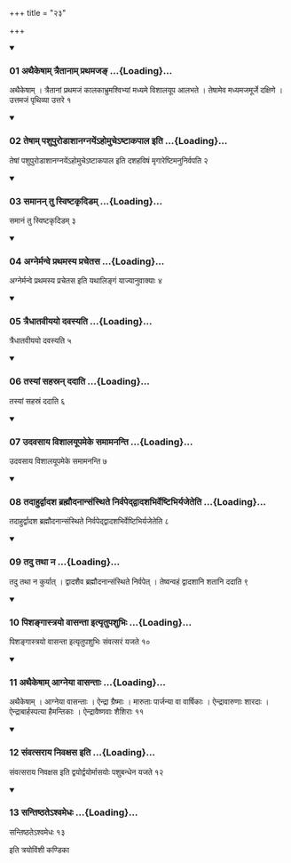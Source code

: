 +++
title = "२३"

+++

<div class="js_include" includetitle="true" newlevelforh1="3" unfilled="" url="/vedAH_yajuH/taittirIyam/sUtram/ApastambaH/shrautam/vishvAsa-prastutiH/20/23/01_athaikeShAm_traitAnAm_prathamaja~N.md">
<details open><summary><h3>01 अथैकेषाम् त्रैतानाम् प्रथमजङ् ...{Loading}...</h3></summary>

अथैकेषाम् । त्रैतानां प्रथमजं कालकाभ्रुमश्विभ्यां मध्यमे विशालयूप आलभते । तेषामेव मध्यमजमूर्जे दक्षिणे । उत्तमजं पृथिव्या उत्तरे १
</details>
</div>

<div class="js_include collapsed" newlevelforh1="4" title="सर्वाष् टीकाः" url="/vedAH_yajuH/taittirIyam/sUtram/ApastambaH/shrautam/sarvASh_TIkAH/20/23/01_athaikeShAm_traitAnAm_prathamaja~N.md"> </div>



<div class="js_include collapsed" newlevelforh1="4" title="मूलम्" url="/vedAH_yajuH/taittirIyam/sUtram/ApastambaH/shrautam/mUlam/20/23/01_athaikeShAm_traitAnAm_prathamaja~N.md"> </div>


<div class="js_include" includetitle="true" newlevelforh1="3" unfilled="" url="/vedAH_yajuH/taittirIyam/sUtram/ApastambaH/shrautam/vishvAsa-prastutiH/20/23/02_teShAm_pashupuroDAshAnagnayeM-homuche-ShTAkapAla_iti.md">
<details open><summary><h3>02 तेषाम् पशुपुरोडाशानग्नयेंऽहोमुचेऽष्टाकपाल इति ...{Loading}...</h3></summary>

तेषां पशुपुरोडाशानग्नयेंऽहोमुचेऽष्टाकपाल इति दशहविषं मृगारेष्टिमनुनिर्वपति २
</details>
</div>

<div class="js_include collapsed" newlevelforh1="4" title="सर्वाष् टीकाः" url="/vedAH_yajuH/taittirIyam/sUtram/ApastambaH/shrautam/sarvASh_TIkAH/20/23/02_teShAm_pashupuroDAshAnagnayeM-homuche-ShTAkapAla_iti.md"> </div>



<div class="js_include collapsed" newlevelforh1="4" title="मूलम्" url="/vedAH_yajuH/taittirIyam/sUtram/ApastambaH/shrautam/mUlam/20/23/02_teShAm_pashupuroDAshAnagnayeM-homuche-ShTAkapAla_iti.md"> </div>


<div class="js_include" includetitle="true" newlevelforh1="3" unfilled="" url="/vedAH_yajuH/taittirIyam/sUtram/ApastambaH/shrautam/vishvAsa-prastutiH/20/23/03_samAnan_tu_sviShTakRdiDam.md">
<details open><summary><h3>03 समानन् तु स्विष्टकृदिडम् ...{Loading}...</h3></summary>

समानं तु स्विष्टकृदिडम् ३
</details>
</div>

<div class="js_include collapsed" newlevelforh1="4" title="सर्वाष् टीकाः" url="/vedAH_yajuH/taittirIyam/sUtram/ApastambaH/shrautam/sarvASh_TIkAH/20/23/03_samAnan_tu_sviShTakRdiDam.md"> </div>



<div class="js_include collapsed" newlevelforh1="4" title="मूलम्" url="/vedAH_yajuH/taittirIyam/sUtram/ApastambaH/shrautam/mUlam/20/23/03_samAnan_tu_sviShTakRdiDam.md"> </div>


<div class="js_include" includetitle="true" newlevelforh1="3" unfilled="" url="/vedAH_yajuH/taittirIyam/sUtram/ApastambaH/shrautam/vishvAsa-prastutiH/20/23/04_agnermanve_prathamasya_prachetasa.md">
<details open><summary><h3>04 अग्नेर्मन्वे प्रथमस्य प्रचेतस ...{Loading}...</h3></summary>

अग्नेर्मन्वे प्रथमस्य प्रचेतस इति यथालिङ्गं याज्यानुवाक्याः ४
</details>
</div>

<div class="js_include collapsed" newlevelforh1="4" title="सर्वाष् टीकाः" url="/vedAH_yajuH/taittirIyam/sUtram/ApastambaH/shrautam/sarvASh_TIkAH/20/23/04_agnermanve_prathamasya_prachetasa.md"> </div>



<div class="js_include collapsed" newlevelforh1="4" title="मूलम्" url="/vedAH_yajuH/taittirIyam/sUtram/ApastambaH/shrautam/mUlam/20/23/04_agnermanve_prathamasya_prachetasa.md"> </div>


<div class="js_include" includetitle="true" newlevelforh1="3" unfilled="" url="/vedAH_yajuH/taittirIyam/sUtram/ApastambaH/shrautam/vishvAsa-prastutiH/20/23/05_traidhAtavIyayo_davasyati.md">
<details open><summary><h3>05 त्रैधातवीययो दवस्यति ...{Loading}...</h3></summary>

त्रैधातवीययो दवस्यति ५
</details>
</div>

<div class="js_include collapsed" newlevelforh1="4" title="सर्वाष् टीकाः" url="/vedAH_yajuH/taittirIyam/sUtram/ApastambaH/shrautam/sarvASh_TIkAH/20/23/05_traidhAtavIyayo_davasyati.md"> </div>



<div class="js_include collapsed" newlevelforh1="4" title="मूलम्" url="/vedAH_yajuH/taittirIyam/sUtram/ApastambaH/shrautam/mUlam/20/23/05_traidhAtavIyayo_davasyati.md"> </div>


<div class="js_include" includetitle="true" newlevelforh1="3" unfilled="" url="/vedAH_yajuH/taittirIyam/sUtram/ApastambaH/shrautam/vishvAsa-prastutiH/20/23/06_tasyAM_sahasran_dadAti.md">
<details open><summary><h3>06 तस्यां सहस्रन् ददाति ...{Loading}...</h3></summary>

तस्यां सहस्रं ददाति ६
</details>
</div>

<div class="js_include collapsed" newlevelforh1="4" title="सर्वाष् टीकाः" url="/vedAH_yajuH/taittirIyam/sUtram/ApastambaH/shrautam/sarvASh_TIkAH/20/23/06_tasyAM_sahasran_dadAti.md"> </div>



<div class="js_include collapsed" newlevelforh1="4" title="मूलम्" url="/vedAH_yajuH/taittirIyam/sUtram/ApastambaH/shrautam/mUlam/20/23/06_tasyAM_sahasran_dadAti.md"> </div>


<div class="js_include" includetitle="true" newlevelforh1="3" unfilled="" url="/vedAH_yajuH/taittirIyam/sUtram/ApastambaH/shrautam/vishvAsa-prastutiH/20/23/07_udavasAya_vishAlayUpameke_samAmananti.md">
<details open><summary><h3>07 उदवसाय विशालयूपमेके समामनन्ति ...{Loading}...</h3></summary>

उदवसाय विशालयूपमेके समामनन्ति ७
</details>
</div>

<div class="js_include collapsed" newlevelforh1="4" title="सर्वाष् टीकाः" url="/vedAH_yajuH/taittirIyam/sUtram/ApastambaH/shrautam/sarvASh_TIkAH/20/23/07_udavasAya_vishAlayUpameke_samAmananti.md"> </div>



<div class="js_include collapsed" newlevelforh1="4" title="मूलम्" url="/vedAH_yajuH/taittirIyam/sUtram/ApastambaH/shrautam/mUlam/20/23/07_udavasAya_vishAlayUpameke_samAmananti.md"> </div>


<div class="js_include" includetitle="true" newlevelforh1="3" unfilled="" url="/vedAH_yajuH/taittirIyam/sUtram/ApastambaH/shrautam/vishvAsa-prastutiH/20/23/08_tadAhurdvAdasha_brahmaudanAnsaMsthite_nirvapeddvAdashabhirveShTibhiryajeteti.md">
<details open><summary><h3>08 तदाहुर्द्वादश ब्रह्मौदनान्संस्थिते निर्वपेद्द्वादशभिर्वेष्टिभिर्यजेतेति ...{Loading}...</h3></summary>

तदाहुर्द्वादश ब्रह्मौदनान्संस्थिते निर्वपेद्द्वादशभिर्वेष्टिभिर्यजेतेति ८
</details>
</div>

<div class="js_include collapsed" newlevelforh1="4" title="सर्वाष् टीकाः" url="/vedAH_yajuH/taittirIyam/sUtram/ApastambaH/shrautam/sarvASh_TIkAH/20/23/08_tadAhurdvAdasha_brahmaudanAnsaMsthite_nirvapeddvAdashabhirveShTibhiryajeteti.md"> </div>



<div class="js_include collapsed" newlevelforh1="4" title="मूलम्" url="/vedAH_yajuH/taittirIyam/sUtram/ApastambaH/shrautam/mUlam/20/23/08_tadAhurdvAdasha_brahmaudanAnsaMsthite_nirvapeddvAdashabhirveShTibhiryajeteti.md"> </div>


<div class="js_include" includetitle="true" newlevelforh1="3" unfilled="" url="/vedAH_yajuH/taittirIyam/sUtram/ApastambaH/shrautam/vishvAsa-prastutiH/20/23/09_tadu_tathA_na.md">
<details open><summary><h3>09 तदु तथा न ...{Loading}...</h3></summary>

तदु तथा न कुर्यात् । द्वादशैव ब्रह्मौदनान्संस्थिते निर्वपेत् । तेष्वन्वहं द्वादशानि शतानि ददाति ९
</details>
</div>

<div class="js_include collapsed" newlevelforh1="4" title="सर्वाष् टीकाः" url="/vedAH_yajuH/taittirIyam/sUtram/ApastambaH/shrautam/sarvASh_TIkAH/20/23/09_tadu_tathA_na.md"> </div>



<div class="js_include collapsed" newlevelforh1="4" title="मूलम्" url="/vedAH_yajuH/taittirIyam/sUtram/ApastambaH/shrautam/mUlam/20/23/09_tadu_tathA_na.md"> </div>


<div class="js_include" includetitle="true" newlevelforh1="3" unfilled="" url="/vedAH_yajuH/taittirIyam/sUtram/ApastambaH/shrautam/vishvAsa-prastutiH/20/23/10_pishangAstrayo_vAsantA_ityRtupashubhiH.md">
<details open><summary><h3>10 पिशङ्गास्त्रयो वासन्ता इत्यृतुपशुभिः ...{Loading}...</h3></summary>

पिशङ्गास्त्रयो वासन्ता इत्यृतुपशुभिः संवत्सरं यजते १०
</details>
</div>

<div class="js_include collapsed" newlevelforh1="4" title="सर्वाष् टीकाः" url="/vedAH_yajuH/taittirIyam/sUtram/ApastambaH/shrautam/sarvASh_TIkAH/20/23/10_pishangAstrayo_vAsantA_ityRtupashubhiH.md"> </div>



<div class="js_include collapsed" newlevelforh1="4" title="मूलम्" url="/vedAH_yajuH/taittirIyam/sUtram/ApastambaH/shrautam/mUlam/20/23/10_pishangAstrayo_vAsantA_ityRtupashubhiH.md"> </div>


<div class="js_include" includetitle="true" newlevelforh1="3" unfilled="" url="/vedAH_yajuH/taittirIyam/sUtram/ApastambaH/shrautam/vishvAsa-prastutiH/20/23/11_athaikeShAm_AgneyA_vAsantAH.md">
<details open><summary><h3>11 अथैकेषाम् आग्नेया वासन्ताः ...{Loading}...</h3></summary>

अथैकेषाम् । आग्नेया वासन्ताः । ऐन्द्रा ग्रैष्माः । मारुताः पार्जन्या वा वार्षिकाः । ऐन्द्रावारुणाः शारदाः । ऐन्द्राबार्हस्पत्या हैमन्तिकाः । ऐन्द्रावैष्णवाः शैशिराः ११
</details>
</div>

<div class="js_include collapsed" newlevelforh1="4" title="सर्वाष् टीकाः" url="/vedAH_yajuH/taittirIyam/sUtram/ApastambaH/shrautam/sarvASh_TIkAH/20/23/11_athaikeShAm_AgneyA_vAsantAH.md"> </div>



<div class="js_include collapsed" newlevelforh1="4" title="मूलम्" url="/vedAH_yajuH/taittirIyam/sUtram/ApastambaH/shrautam/mUlam/20/23/11_athaikeShAm_AgneyA_vAsantAH.md"> </div>


<div class="js_include" includetitle="true" newlevelforh1="3" unfilled="" url="/vedAH_yajuH/taittirIyam/sUtram/ApastambaH/shrautam/vishvAsa-prastutiH/20/23/12_saMvatsarAya_nivaxasa_iti.md">
<details open><summary><h3>12 संवत्सराय निवक्षस इति ...{Loading}...</h3></summary>

संवत्सराय निवक्षस इति द्वयोर्द्वयोर्मासयोः पशुबन्धेन यजते १२
</details>
</div>

<div class="js_include collapsed" newlevelforh1="4" title="सर्वाष् टीकाः" url="/vedAH_yajuH/taittirIyam/sUtram/ApastambaH/shrautam/sarvASh_TIkAH/20/23/12_saMvatsarAya_nivaxasa_iti.md"> </div>



<div class="js_include collapsed" newlevelforh1="4" title="मूलम्" url="/vedAH_yajuH/taittirIyam/sUtram/ApastambaH/shrautam/mUlam/20/23/12_saMvatsarAya_nivaxasa_iti.md"> </div>


<div class="js_include" includetitle="true" newlevelforh1="3" unfilled="" url="/vedAH_yajuH/taittirIyam/sUtram/ApastambaH/shrautam/vishvAsa-prastutiH/20/23/13_santiShThate-shvamedhaH.md">
<details open><summary><h3>13 सन्तिष्ठतेऽश्वमेधः ...{Loading}...</h3></summary>

सन्तिष्ठतेऽश्वमेधः १३
</details>
</div>

<div class="js_include collapsed" newlevelforh1="4" title="सर्वाष् टीकाः" url="/vedAH_yajuH/taittirIyam/sUtram/ApastambaH/shrautam/sarvASh_TIkAH/20/23/13_santiShThate-shvamedhaH.md"> </div>



<div class="js_include collapsed" newlevelforh1="4" title="मूलम्" url="/vedAH_yajuH/taittirIyam/sUtram/ApastambaH/shrautam/mUlam/20/23/13_santiShThate-shvamedhaH.md"> </div>





  
इति त्रयोविंशी कण्डिका 
